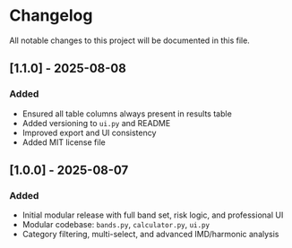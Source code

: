 # Changelog

All notable changes to this project will be documented in this file.

## [1.1.0] - 2025-08-08
### Added
- Ensured all table columns always present in results table
- Added versioning to `ui.py` and README
- Improved export and UI consistency
- Added MIT license file

## [1.0.0] - 2025-08-07
### Added
- Initial modular release with full band set, risk logic, and professional UI
- Modular codebase: `bands.py`, `calculator.py`, `ui.py`
- Category filtering, multi-select, and advanced IMD/harmonic analysis
